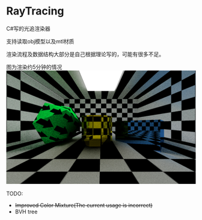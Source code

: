 # RayTracing
C#写的光追渲染器

支持读取obj模型以及mtl材质

渲染流程及数据结构大部分是自己根据理论写的，可能有很多不足。

图为渲染约5分钟的情况  
![Image text](https://github.com/DearVa/RayTracing/blob/master/save.png)

TODO:  
+ ~~Improved Color Mixture(The current usage is incorrect)~~  
+ BVH tree  
